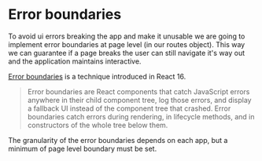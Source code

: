 # Error boundaries

To avoid ui errors breaking the app and make it unusable we are going to implement error boundaries at
page level (in our routes object). This way we can guarantee if a page breaks the user can still navigate it's way out and the application
maintains interactive.

[Error boundaries](https://reactjs.org/docs/error-boundaries.html) is a technique introduced in React 16.

> Error boundaries are React components that catch JavaScript errors anywhere in their child component tree,
> log those errors, and display a fallback UI instead of the component tree that crashed.
> Error boundaries catch errors during rendering, in lifecycle methods, and in constructors of
> the whole tree below them.

The granularity of the error boundaries depends on each app, but a minimum of page level boundary must be set.
